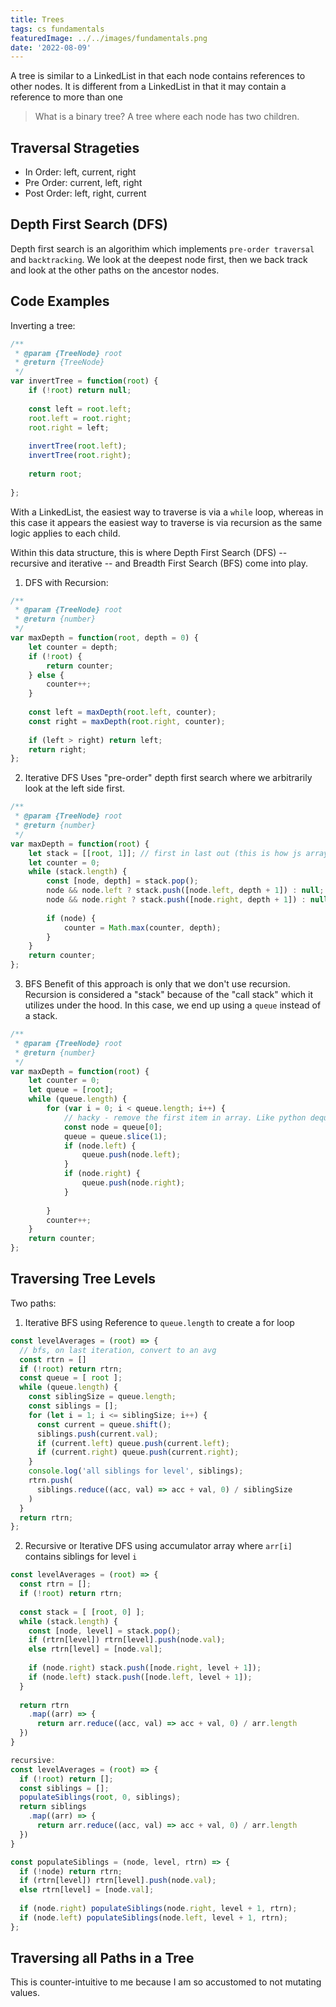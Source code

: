 ```yaml
---
title: Trees
tags: cs fundamentals
featuredImage: ../../images/fundamentals.png
date: '2022-08-09'
---
```


A tree is similar to a LinkedList in that each node contains references to other nodes. It is different from a LinkedList in that it may contain a reference to more than one

> What is a binary tree?
> A tree where each node has two children.

## Traversal Strageties
- In Order: left, current, right
- Pre Order: current, left, right
- Post Order: left, right, current

## Depth First Search (DFS)
Depth first search is an algorithim which implements `pre-order traversal` and `backtracking`. We look at the deepest node first, then we back track and look at the other paths on the ancestor nodes.

## Code Examples
Inverting a tree:
```javascript
/**
 * @param {TreeNode} root
 * @return {TreeNode}
 */
var invertTree = function(root) {
    if (!root) return null;
    
    const left = root.left;
    root.left = root.right;
    root.right = left;
    
    invertTree(root.left);
    invertTree(root.right);
    
    return root;
     
};
```

With a LinkedList, the easiest way to traverse is via a `while` loop, whereas in this case it appears the easiest way to traverse is via recursion as the same logic applies to each child. 

Within this data structure, this is where Depth First Search (DFS) -- recursive and iterative -- and Breadth First Search (BFS) come into play.

1. DFS with Recursion:
```javascript
/**
 * @param {TreeNode} root
 * @return {number}
 */
var maxDepth = function(root, depth = 0) {
    let counter = depth;
    if (!root) {
        return counter;
    } else {
        counter++;
    }
    
    const left = maxDepth(root.left, counter);
    const right = maxDepth(root.right, counter);
    
    if (left > right) return left;
    return right;
};
```
2. Iterative DFS
Uses "pre-order" depth first search where we arbitrarily look at the left side first. 

```javascript
/**
 * @param {TreeNode} root
 * @return {number}
 */
var maxDepth = function(root) {
    let stack = [[root, 1]]; // first in last out (this is how js arrays work by default)
    let counter = 0;
    while (stack.length) {
        const [node, depth] = stack.pop();
        node && node.left ? stack.push([node.left, depth + 1]) : null;
        node && node.right ? stack.push([node.right, depth + 1]) : null;
        
        if (node) {
            counter = Math.max(counter, depth);
        }
    }
    return counter;
};
```


3. BFS 
Benefit of this approach is only that we don't use recursion. Recursion is considered a "stack" because of the "call stack" which it utilizes under the hood. In this case, we end up using a `queue` instead of a stack.

```javascript
/**
 * @param {TreeNode} root
 * @return {number}
 */
var maxDepth = function(root) {
    let counter = 0;
    let queue = [root];
    while (queue.length) {
        for (var i = 0; i < queue.length; i++) {
            // hacky - remove the first item in array. Like python dequeue.popleft()
            const node = queue[0];
            queue = queue.slice(1);
            if (node.left) {
                queue.push(node.left);
            }
            if (node.right) {
                queue.push(node.right);
            }
            
        }
        counter++;
    }
    return counter;
};
```

## Traversing Tree Levels

Two paths:

1. Iterative BFS using Reference to `queue.length` to create a for loop
```javascript
const levelAverages = (root) => {
  // bfs, on last iteration, convert to an avg
  const rtrn = []
  if (!root) return rtrn;
  const queue = [ root ];
  while (queue.length) {
    const siblingSize = queue.length;
    const siblings = [];
    for (let i = 1; i <= siblingSize; i++) {
      const current = queue.shift(); 
      siblings.push(current.val);
      if (current.left) queue.push(current.left);
      if (current.right) queue.push(current.right);
    }
    console.log('all siblings for level', siblings);
    rtrn.push(
      siblings.reduce((acc, val) => acc + val, 0) / siblingSize
    )
  }
  return rtrn;
};
```

2. Recursive or Iterative DFS using accumulator array where `arr[i]` contains siblings for level `i`
```javascript
const levelAverages = (root) => {
  const rtrn = [];
  if (!root) return rtrn;
  
  const stack = [ [root, 0] ];
  while (stack.length) {
    const [node, level] = stack.pop();
    if (rtrn[level]) rtrn[level].push(node.val);
    else rtrn[level] = [node.val];
    
    if (node.right) stack.push([node.right, level + 1]);
    if (node.left) stack.push([node.left, level + 1]);
  }
  
  return rtrn
    .map((arr) => {
      return arr.reduce((acc, val) => acc + val, 0) / arr.length
  })
}

recursive:
const levelAverages = (root) => {
  if (!root) return [];
  const siblings = [];
  populateSiblings(root, 0, siblings);
  return siblings
    .map((arr) => {
      return arr.reduce((acc, val) => acc + val, 0) / arr.length
  })
}

const populateSiblings = (node, level, rtrn) => {
  if (!node) return rtrn;
  if (rtrn[level]) rtrn[level].push(node.val);
  else rtrn[level] = [node.val];
  
  if (node.right) populateSiblings(node.right, level + 1, rtrn);
  if (node.left) populateSiblings(node.left, level + 1, rtrn);
};
```

## Traversing all Paths in a Tree
This is counter-intuitive to me because I am so accustomed to not mutating values.